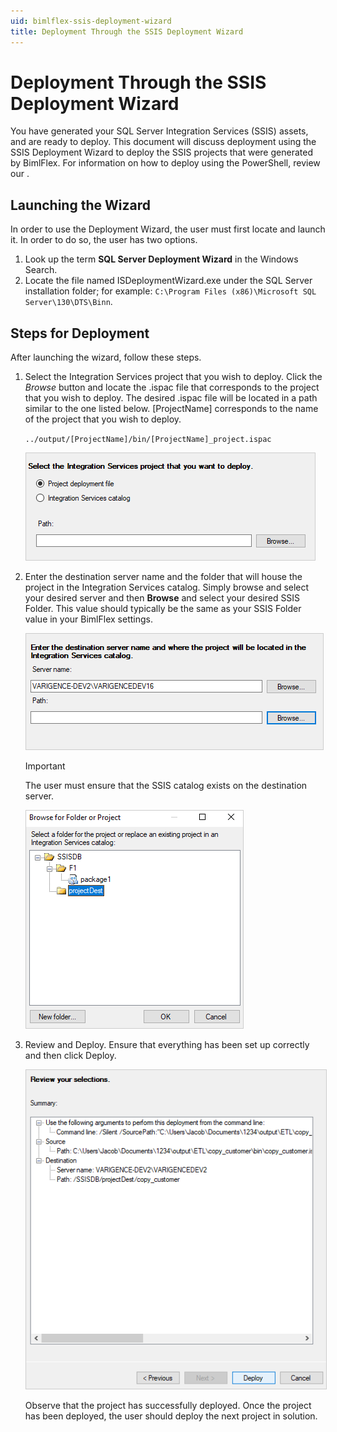 ```yaml
---
uid: bimlflex-ssis-deployment-wizard
title: Deployment Through the SSIS Deployment Wizard
---
```


# Deployment Through the SSIS Deployment Wizard

<!-- TODO: Now walk-through yet for an SSIS Implementation.  
For a walk-through of creating a BimlFlex solution that targets SSIS, review the [](xref:bimlflex-synapse-implementation).
-->

You have generated your SQL Server Integration Services (SSIS) assets, and are ready to deploy. This document will discuss deployment using the SSIS Deployment Wizard to deploy the SSIS projects that were generated by BimlFlex. For information on how to deploy using the PowerShell, review our [](xref:bimlflex-ssis-using-powershell).

## Launching the Wizard

In order to use the Deployment Wizard, the user must first locate and launch it. In order to do so, the user has two options.

1. Look up the term **SQL Server Deployment Wizard** in the Windows Search.
1. Locate the file named ISDeploymentWizard.exe under the SQL Server installation folder; for example: `C:\Program Files (x86)\Microsoft SQL Server\130\DTS\Binn`.

## Steps for Deployment

After launching the wizard, follow these steps.

1. Select the Integration Services project that you wish to deploy. Click the *Browse* button and locate the .ispac file that corresponds to the project that you wish to deploy. The desired .ispac file will be located in a path similar to the one listed below. [ProjectName] corresponds to the name of the project that you wish to deploy.

    `../output/[ProjectName]/bin/[ProjectName]_project.ispac`

    <img 
    src="images/locateprojectinwizard.png"
    class="border-image"
    style="border: 1px solid #CCC;"
    title="Apply Data Type Mappings Dialog Box" />

1. Enter the destination server name and the folder that will house the project in the Integration Services catalog. Simply browse and select your desired server and then **Browse** and select your desired SSIS Folder. This value should typically be the same as your SSIS Folder value in your BimlFlex settings.

    <img
    src="images/wizarddestination.png"
    class="border-image"
    style="border: 1px solid #CCC;"
    title="Apply Data Type Mappings Dialog Box" />

    >[!IMPORTANT]
    > The user must ensure that the SSIS catalog exists on the destination server.

    <img
    src="images/folderbrowse.png"
    class="border-image"
    style="border: 1px solid #CCC;"
    title="Apply Data Type Mappings Dialog Box" />

1. Review and Deploy. Ensure that everything has been set up correctly and then click Deploy.

    <img
    src="images/reviewanddeploy.png"
    class="border-image"
    style="border: 1px solid #CCC;"
    title="Apply Data Type Mappings Dialog Box" />

    Observe that the project has successfully deployed. Once the project has been deployed, the user should deploy the next project in solution.